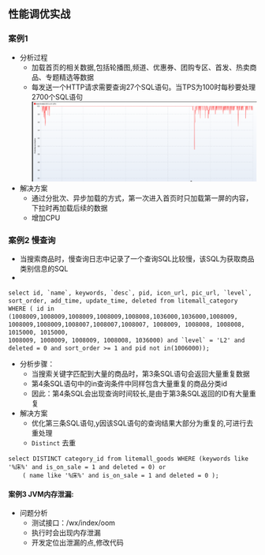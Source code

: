 ## 性能调优实战
### 案例1
* 分析过程
  * 加载首页的相关数据,包括轮播图,频道、优惠券、团购专区、首发、热卖商品、专题精选等数据
  * 每发送一个HTTP请求需要查询27个SQL语句。当TPS为100时每秒要处理2700个SQL语句 <br>![img_11.png](img_11.png)<br>
* 解决方案
  * 通过分批次、异步加载的方式，第一次进入首页时只加载第一屏的内容，下拉时再加载后续的数据
  * 增加CPU
### 案例2 慢查询
* 当搜索商品时，慢查询日志中记录了一个查询SQL比较慢，该SQL为获取商品类别信息的SQL
* 
```mysql
select id, `name`, keywords, `desc`, pid, icon_url, pic_url, `level`,
sort_order, add_time, update_time, deleted from litemall_category WHERE ( id in (1008009,1008009,1008009,1008009,1008008,1036000,1036000,1008009,
1008009,1008009,1008007,1008007,1008007, 1008009, 1008008, 1008008, 1015000, 1015000,
1008009, 1008009, 1008009, 1008008, 1036000) and `level` = 'L2' and deleted = 0 and sort_order >= 1 and pid not in(1006000));
```
* 分析步骤：
  * 当搜索关键字匹配到大量的商品时，第3条SQL语句会返回大量重复数据
  * 第4条SQL语句中的in查询条件中同样包含大量重复的商品分类id
  * 因此：第4条SQL会出现查询时间较长,是由于第3条SQL返回的ID有大量重复
* 解决方案
  * 优化第三条SQL语句,y因该SQL语句的查询结果大部分为重复的,可进行去重处理
  * `Distinct` 去重
```mysql
select DISTINCT category_id from litemall_goods WHERE (keywords like '%床%' and is_on_sale = 1 and deleted = 0) or
    ( name like '%床%' and is_on_sale = 1 and deleted = 0 );
```
#### 案例3 JVM内存泄漏:
* 问题分析
  * 测试接口：/wx/index/oom
  * 执行时会出现内存泄漏
  * 开发定位出泄漏的点,修改代码
